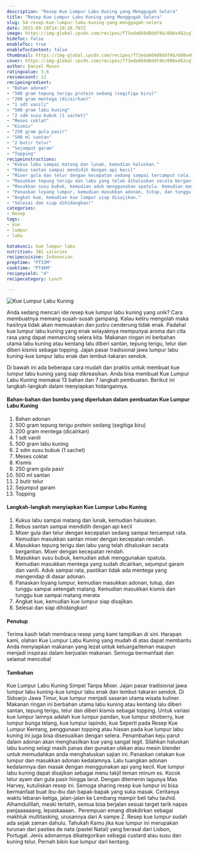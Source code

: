 ```yaml
---
description: "Resep Kue Lumpur Labu Kuning yang Menggugah Selera"
title: "Resep Kue Lumpur Labu Kuning yang Menggugah Selera"
slug: 54-resep-kue-lumpur-labu-kuning-yang-menggugah-selera
date: 2021-09-18T14:19:20.707Z
image: https://img-global.cpcdn.com/recipes/f73eda669d8ddf4b/680x482cq70/kue-lumpur-labu-kuning-foto-resep-utama.jpg
hideToc: false
enableToc: true
enableTocContent: false
thumbnail: https://img-global.cpcdn.com/recipes/f73eda669d8ddf4b/680x482cq70/kue-lumpur-labu-kuning-foto-resep-utama.jpg
cover: https://img-global.cpcdn.com/recipes/f73eda669d8ddf4b/680x482cq70/kue-lumpur-labu-kuning-foto-resep-utama.jpg
author: Daniel Mason
ratingvalue: 3.8
reviewcount: 12
recipeingredient:
- "Bahan adonan"
- "500 gram tepung terigu protein sedang (segitiga biru)"
- "200 gram mentega (dicairkan)"
- "1 sdt vanili"
- "500 gram labu kuning"
- "2 sdm susu bubuk (1 sachet)"
- "Meses coklat"
- "Kismis"
- "250 gram gula pasir"
- "500 ml santan"
- "2 butir telur"
- "Sejumput garam"
- "Topping"
recipeinstructions:
- "Kukus labu sampai matang dan lunak, kemudian haluskan."
- "Rebus santan sampai mendidih dengan api kecil"
- "Mixer gula dan telur dengan kecepatan sedang sampai tercamput rata. Kemudian masukkan santan mixer dengan kecepatan rendah."
- "Masukkan tepung terigu dan labu yang telah dihaluskan secata bergantian. Mixer dengan kecepatan rendah."
- "Masukkan susu bubuk, kemudian aduk menggunakan spatula. Kemudian masukkan mentega yang sudah dicairkan, sejumput garam dan vanili. Aduk sampai rata, pastikan tidak ada mentega yang mengendap di dasar adonan."
- "Panaskan loyang lumpur, kemudian masukkan adonan, tutup, dan tunggu sampai setengah matang. Kemudian masukkan kismis dan tunggu kue sampai matang merata"
- "Angkat kue, kemudian kue lumpur siap disajikan."
- "Selesai dan siap dihidangkan!"
categories:
- Resep
tags:
- kue
- lumpur
- labu

katakunci: kue lumpur labu 
nutrition: 381 calories
recipecuisine: Indonesian
preptime: "PT33M"
cooktime: "PT46M"
recipeyield: "4"
recipecategory: Lunch

---
```



![Kue Lumpur Labu Kuning](https://img-global.cpcdn.com/recipes/f73eda669d8ddf4b/680x482cq70/kue-lumpur-labu-kuning-foto-resep-utama.jpg)

Anda sedang mencari ide resep kue lumpur labu kuning yang unik? Cara membuatnya memang susah-susah gampang. Kalau keliru mengolah maka hasilnya tidak akan memuaskan dan justru cenderung tidak enak. Padahal kue lumpur labu kuning yang enak selayaknya mempunyai aroma dan cita rasa yang dapat memancing selera kita.
Makanan ringan ini berbahan utama labu kuning atau kentang lalu diberi santan, tepung terigu, telur dan diberi kismis sebagai topping. Jajan pasar tradisional jawa lumpur labu kuning-kue lumpur labu enak dan lembut-takaran sendok. 



Di bawah ini ada beberapa cara mudah dan praktis untuk membuat kue lumpur labu kuning yang siap dikreasikan. Anda bisa membuat Kue Lumpur Labu Kuning memakai 13 bahan dan 7 langkah pembuatan. Berikut ini langkah-langkah dalam menyiapkan hidangannya.

<!--inarticleads1-->

#### Bahan-bahan dan bumbu yang diperlukan dalam pembuatan Kue Lumpur Labu Kuning

1. Bahan adonan
1. 500 gram tepung terigu protein sedang (segitiga biru)
1. 200 gram mentega (dicairkan)
1. 1 sdt vanili
1. 500 gram labu kuning
1. 2 sdm susu bubuk (1 sachet)
1. Meses coklat
1. Kismis
1. 250 gram gula pasir
1. 500 ml santan
1. 2 butir telur
1. Sejumput garam
1. Topping

<!--inarticleads2-->

#### Langkah-langkah menyiapkan Kue Lumpur Labu Kuning

1. Kukus labu sampai matang dan lunak, kemudian haluskan.
1. Rebus santan sampai mendidih dengan api kecil
1. Mixer gula dan telur dengan kecepatan sedang sampai tercamput rata. Kemudian masukkan santan mixer dengan kecepatan rendah.
1. Masukkan tepung terigu dan labu yang telah dihaluskan secata bergantian. Mixer dengan kecepatan rendah.
1. Masukkan susu bubuk, kemudian aduk menggunakan spatula. Kemudian masukkan mentega yang sudah dicairkan, sejumput garam dan vanili. Aduk sampai rata, pastikan tidak ada mentega yang mengendap di dasar adonan.
1. Panaskan loyang lumpur, kemudian masukkan adonan, tutup, dan tunggu sampai setengah matang. Kemudian masukkan kismis dan tunggu kue sampai matang merata
1. Angkat kue, kemudian kue lumpur siap disajikan.
1. Selesai dan siap dihidangkan!

#### Penutup

Terima kasih telah membaca resep yang kami tampilkan di sini. Harapan kami, olahan Kue Lumpur Labu Kuning yang mudah di atas dapat membantu Anda menyiapkan makanan yang lezat untuk keluarga/teman maupun menjadi inspirasi dalam berjualan makanan. Semoga bermanfaat dan selamat mencoba!

#### Tambahan

Kue Lumpur Labu Kuning Simpel Tanpa Mixer. Jajan pasar tradisional jawa lumpur labu kuning-kue lumpur labu enak dan lembut-takaran sendok. Di Sidoarjo Jawa Timur, kue lumpur menjadi sasaran utama wisata kuliner. Makanan ringan ini berbahan utama labu kuning atau kentang lalu diberi santan, tepung terigu, telur dan diberi kismis sebagai topping. Untuk variasi kue lumpur lainnya adalah kue lumpur pandan, kue lumpur stroberry, kue lumpur bunga telang, kue lumpur lapindo, kue Seperti pada Resep Kue Lumpur Kentang, penggunaan topping atau hiasan pada kue lumpur labu kuning ini juga bisa disesuaikan dengan selera. Penambahan keju parut dalam adonan akan menghasilkan kue yang sangat legit. Silahkan haluskan labu kuning selagi masih panas dan gunakan ulekan atau mesin blender untuk memudahkan anda menghaluskan sajian ini. Panaskan cetakan kue lumpur dan masukkan adonan kedalamnya. Lalu tuangkan adonan kedalamnya dan masak dengan menggunakan api yang kecil. Kue lumpur labu kuning dapat disajikan sebagai menu takjil teman minum es. Kocok telur ayam dan gula pasir hingga larut. Dengan ditemenin lagunya Mas Harvey, kutuliskan resep ini. Semoga sharing resep kue lumpur ini bisa bermanfaat buat ibu-ibu dan bapak-bapak yang suka masak. Ceritanya waktu lebaran ketiga, jalan-jalan ke Lembang mampir beli tahu tauhid. Alhamdulillah, meski tertatih, semua bisa berjalan sesuai target tarik napas panjaaaaaang, lepaskaaaan.. Perempuan emang ditakdirkan sebagai makhluk multitasking, urusannya dari A sampe Z. Resep kue lumpur sudah ada sejak zaman dahulu. Tahukah Kamu jika kue lumpur ini merupakan turunan dari pasties de nata (pastel Natal) yang berasal dari Lisbon, Portugal. Jenis adonannya dikategorikan sebagai custard atau susu dan kuning telur. Pernah bikin kue lumpur dari kentang. 

